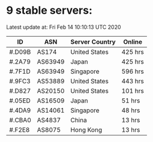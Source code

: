 # 9 stable servers:

Latest update at: Fri Feb 14 10:10:13 UTC 2020

| ID | ASN | Server Country | Online |
| -- | --- | -------------- | ------ |
| #.D09B | AS174 | United States | 425 hrs |
| #.2A79 | AS63949 | Japan | 425 hrs |
| #.7F1D | AS63949 | Singapore | 596 hrs |
| #.9FC3 | AS53889 | United States | 443 hrs |
| #.D827 | AS20150 | United States | 101 hrs |
| #.05ED | AS16509 | Japan | 51 hrs |
| #.4DA9 | AS14061 | Singapore | 48 hrs |
| #.CBA0 | AS4837 | China | 13 hrs |
| #.F2E8 | AS8075 | Hong Kong | 13 hrs |

